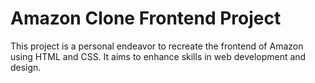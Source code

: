 # Amazon Clone Frontend Project 
This project is a personal endeavor to recreate the frontend of Amazon using HTML and CSS. It aims to enhance skills in web development and design.
